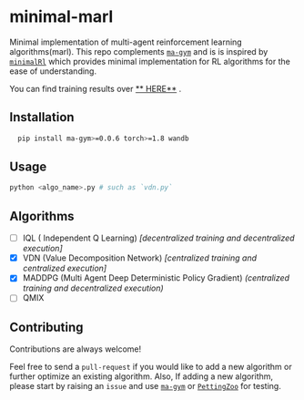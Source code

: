 # minimal-marl

Minimal implementation of multi-agent reinforcement learning algorithms(marl). This repo
complements [`ma-gym`](https://github.com/koulanurag/ma-gym) and is is inspired
by [`minimalRl`](https://github.com/seungeunrho/minimalRL) which provides minimal implementation for RL algorithms for
the ease of understanding.

You can find training results over [**
HERE**](https://wandb.ai/koulanurag/minimal-marl/reports/Minimal-Marl--Vmlldzo4MzM2MDc?accessToken=vy6dydemfdvekct02pevp3girjvb0tnt1ou2acb2h0fl478hdjqqu8ydbco6uz38)
.

## Installation

```bash 
  pip install ma-gym>=0.0.6 torch>=1.8 wandb
```

## Usage

```bash
python <algo_name>.py # such as `vdn.py`
```

## Algorithms

- [ ] IQL ( Independent Q Learning) _[decentralized training and decentralized execution]_
- [x] VDN (Value Decomposition Network) _[centralized training and centralized execution]_
- [x] MADDPG (Multi Agent Deep Deterministic Policy Gradient) _(centralized training and decentralized execution)_
- [ ] QMIX

## Contributing

Contributions are always welcome!

Feel free to send a `pull-request` if you would like to add a new algorithm or further optimize an existing algorithm.
Also, If adding a new algorithm, please start by raising an `issue` and
use [`ma-gym`](https://github.com/koulanurag/ma-gym) or
[`PettingZoo`](https://github.com/PettingZoo-Team/PettingZoo) for testing.


